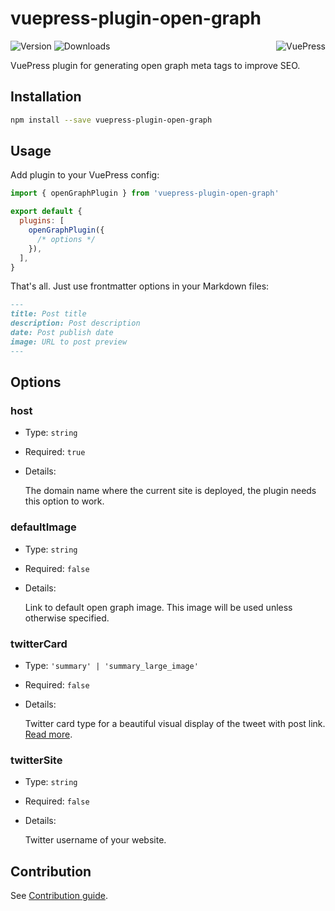 # vuepress-plugin-open-graph

<img src="https://avatars.githubusercontent.com/u/48539483?s=100" align="right" alt="VuePress" />

![Version](https://img.shields.io/npm/v/vuepress-plugin-open-graph.svg)
![Downloads](https://img.shields.io/npm/dm/vuepress-plugin-open-graph.svg)

VuePress plugin for generating open graph meta tags to improve SEO.

## Installation

```sh
npm install --save vuepress-plugin-open-graph
```

## Usage

Add plugin to your VuePress config:

```js
import { openGraphPlugin } from 'vuepress-plugin-open-graph'

export default {
  plugins: [
    openGraphPlugin({
      /* options */
    }),
  ],
}
```

That's all. Just use frontmatter options in your Markdown files:

```md
---
title: Post title
description: Post description
date: Post publish date
image: URL to post preview
---
```

## Options

### host

- Type: `string`

- Required: `true`

- Details:

  The domain name where the current site is deployed, the plugin needs this option to work.

### defaultImage

- Type: `string`

- Required: `false`

- Details:

  Link to default open graph image. This image will be used unless otherwise specified.

### twitterCard

- Type: `'summary' | 'summary_large_image'`

- Required: `false`

- Details:

  Twitter card type for a beautiful visual display of the tweet with post link. [Read more](https://developer.twitter.com/en/docs/twitter-for-websites/cards/overview/abouts-cards).

### twitterSite

- Type: `string`

- Required: `false`

- Details:

  Twitter username of your website.

## Contribution

See [Contribution guide](https://github.com/azat-io/azat-io/blob/main/contributing.md).

